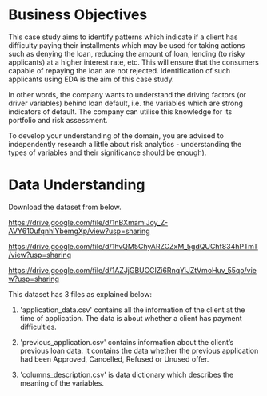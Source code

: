 # Business Objectives
This case study aims to identify patterns which indicate if a client has difficulty paying their installments which may be used for taking actions such as denying the loan, reducing the amount of loan, lending (to risky applicants) at a higher interest rate, etc. This will ensure that the consumers capable of repaying the loan are not rejected. Identification of such applicants using EDA is the aim of this case study.

 

In other words, the company wants to understand the driving factors (or driver variables) behind loan default, i.e. the variables which are strong indicators of default.  The company can utilise this knowledge for its portfolio and risk assessment.

To develop your understanding of the domain, you are advised to independently research a little about risk analytics - understanding the types of variables and their significance should be enough).



# Data Understanding
Download the dataset from below.

https://drive.google.com/file/d/1nBXmamiJoy_Z-AVY610ufqnhlYbemgXp/view?usp=sharing

https://drive.google.com/file/d/1hvQM5ChyARZCZxM_5gdQUChf834hPTmT/view?usp=sharing

https://drive.google.com/file/d/1AZJjGBUCCIZi6RnqYiJZtVmoHuv_55qo/view?usp=sharing


This dataset has 3 files as explained below: 

 

1. 'application_data.csv'  contains all the information of the client at the time of application.
The data is about whether a client has payment difficulties.

2. 'previous_application.csv' contains information about the client’s previous loan data. It contains the data whether the previous application had been Approved, Cancelled, Refused or Unused offer.

3. 'columns_description.csv' is data dictionary which describes the meaning of the variables.

